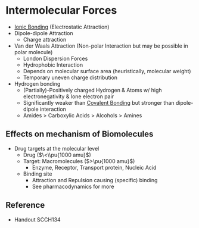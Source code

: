 # Intermolecular Forces

* [Ionic Bonding](../../01%20-%20Concept/Chemistry/Molecular%20Theory/Chemical%20Bonding/Ionic%20Bonding.md) (Electrostatic Attraction)
* Dipole-dipole Attraction
  * Charge attraction
* Van der Waals Attraction (Non-polar Interaction but may be possible in polar molecule)
  * London Dispersion Forces
  * Hydrophobic Interaction
  * Depends on molecular surface area (heuristically, molecular weight)
  * Temporary uneven charge distribution
* Hydrogen bonding
  * (Partially)-Positively charged Hydrogen & Atoms w/ high electronegativity & lone electron pair
  * Significantly weaker than [Covalent Bonding](../../01%20-%20Concept/Chemistry/Molecular%20Theory/Chemical%20Bonding/Covalent%20Bonding/Covalent%20Bonding.md) but stronger than dipole-dipole interaction
  * Amides > Carboxylic Acids > Alcohols > Amines

## Effects on mechanism of Biomolecules

* Drug targets at the molecular level
  * Drug ($\<\\pu{1000 amu}$)
  * Target: Macromolecules ($>\pu{1000 amu}$)
    * Enzyme, Receptor, Transport protein, Nucleic Acid
  * Binding site
    * Attraction and Repulsion causing (specific) binding
    * See pharmacodynamics for more

## Reference

* Handout SCCH134
